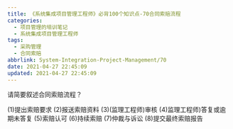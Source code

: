 ```yaml
---
title: 《系统集成项目管理工程师》必背100个知识点-70合同索赔流程
categories:
  - 项目管理的培训笔记
  - 系统集成项目管理工程师
tags:
  - 采购管理
  - 合同索赔
abbrlink: System-Integration-Project-Management/70
date: 2021-04-27 22:45:09
updated: 2021-04-27 22:45:09
---
```


请简要叙述合同索赔流程？

(1)提出索赔要求
(2)报送索赔资料
(3)(监理工程师)审核
(4)监理工程师)答复或逾期未答复
(5)索赔认可
(6)持续索赔
(7)仲裁与诉讼
(8)提交最终索赔报告
